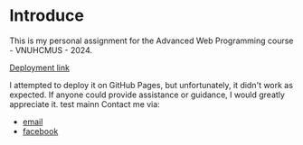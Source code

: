 # Introduce
This is my personal assignment for the Advanced Web Programming course - VNUHCMUS - 2024.

[Deployment link](https://tic-tac-toe-21120262.netlify.app/)

I attempted to deploy it on GitHub Pages, but unfortunately, it didn't work as expected. If anyone could provide assistance or guidance, I would greatly appreciate it.
test mainn
Contact me via:
  - [email](mailto:huukhangtc@gmail.com)
  - [facebook](https://www.facebook.com/sabochee/)